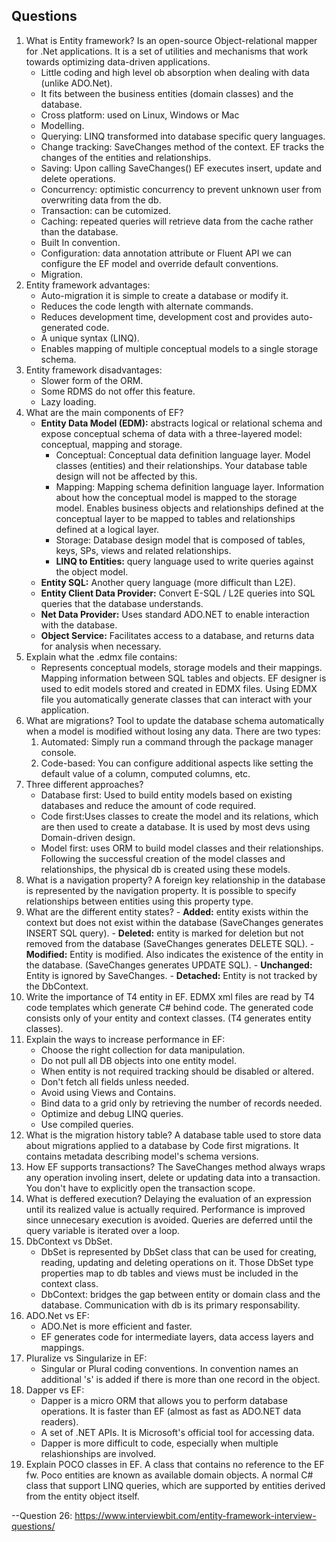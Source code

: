 ## Questions

1. What is Entity framework? Is an open-source Object-relational mapper for .Net applications. It is a set of utilities and mechanisms that work towards optimizing data-driven applications. 
    - Little coding and high level ob absorption when dealing with data (unlike ADO.Net).
    - It fits between the business entities (domain classes) and the database.
    - Cross platform: used on Linux, Windows or Mac
    - Modelling.
    - Querying: LINQ transformed into database specific query languages. 
    - Change tracking: SaveChanges method of the context. EF tracks the changes of the entities and relationships.
    - Saving: Upon calling SaveChanges() EF executes insert, update and delete operations. 
    - Concurrency: optimistic concurrency to prevent unknown user from overwriting data from the db. 
    - Transaction: can be cutomized. 
    - Caching: repeated queries will retrieve data from the cache rather than the database. 
    - Built In convention.
    - Configuration: data annotation attribute or Fluent API we can configure the EF model and override default conventions.
    - Migration.
2. Entity framework advantages:
    - Auto-migration it is simple to create a database or modify it.
    - Reduces the code length with alternate commands.
    - Reduces development time, development cost and provides auto-generated code. 
    - A unique syntax (LINQ).
    - Enables mapping of multiple conceptual models to a single storage schema.
3. Entity framework disadvantages:
    - Slower form of the ORM.
    - Some RDMS do not offer this feature.
    - Lazy loading.
4. What are the main components of EF?
    - **Entity Data Model (EDM):** abstracts logical or relational schema and expose conceptual schema of data with a three-layered model: conceptual, mapping and storage.
        - Conceptual: Conceptual data definition language layer. Model classes (entities) and their relationships. Your database table design will not be affected by this.
        - Mapping: Mapping schema definition language layer. Information about how the conceptual model is mapped to the storage model. Enables business objects and relationships defined at the conceptual layer to be mapped to tables and relationships defined at a logical layer.
        - Storage: Database design model that is composed of tables, keys, SPs, views and related relationships.
      - **LINQ to Entities:** query language used to write queries against the object model. 
    - **Entity SQL:** Another query language (more difficult than L2E).
    - **Entity Client Data Provider:** Convert E-SQL / L2E queries into SQL queries that the database understands. 
    - **Net Data Provider:** Uses standard ADO.NET to enable interaction with the database.
    - **Object Service:** Facilitates access to a database, and returns data for analysis when necessary. 
5. Explain what the .edmx file contains:
    - Represents conceptual models, storage models and their mappings. Mapping information between SQL tables and objects. EF designer is used to edit models stored and created in EDMX files. Using EDMX file you automatically generate classes that can interact with your application.
6. What are migrations? Tool to update the database schema automatically when a model is modified without losing any data. There are two types:
    1. Automated: Simply run a command through the package manager console.
    2. Code-based: You can configure additional aspects like setting the default value of a column, computed columns, etc.
7. Three different approaches?
    - Database first: Used to build entity models based on existing databases and reduce the amount of code required. 
    - Code first:Uses classes to create the model and its relations, which are then used to create a database. It is used by most devs using Domain-driven design.
    - Model first: uses ORM to build model classes and their relationships. Following the successful creation of the model classes and relationships, the physical db is created using these models. 
  8. What is a navigation property? A foreign key relationship in the database is represented by the navigation property. It is possible to specify relationships between entities using this property type. 
  9. What are the different entity states?
    - **Added:** entity exists within the context but does not exist within the database (SaveChanges generates INSERT SQL query).
    - **Deleted:** entity is marked for deletion but not removed from the database (SaveChanges generates DELETE SQL). 
    - **Modified:** Entity is modified. Also indicates the existence of the entity in the database. (SaveChanges generates UPDATE SQL).
    - **Unchanged:** Entity is ignored by SaveChanges.
    - **Detached:** Entity is not tracked by the DbContext. 
10. Write the importance of T4 entity in EF. EDMX xml files are read by T4 code templates which generate C# behind code. The generated code consists only of your entity and context classes. (T4 generates entity classes).
11. Explain the ways to increase performance in EF:
    - Choose the right collection for data manipulation.
    - Do not pull all DB objects into one entity model.
    - When entity is not required tracking should be disabled or altered.
    - Don't fetch all fields unless needed.
    - Avoid using Views and Contains. 
    - Bind data to a grid only by retrieving the number of records needed.
    - Optimize and debug LINQ queries.
    - Use compiled queries.
12. What is the migration history table? A database table used to store data about migrations applied to a database by Code first migrations. It contains metadata describing model's schema versions. 
13. How EF supports transactions? The SaveChanges method always wraps any operation involing insert, delete or updating data into a transaction. You don't have to explicitly open the transaction scope. 
14. What is deffered execution? Delaying the evaluation of an expression until its realized value is actually required. Performance is improved since unnecesary execution is avoided. Queries are deferred until the query variable is iterated over a loop. 
15. DbContext vs DbSet. 
    - DbSet is represented by DbSet class that can be used for creating, reading, updating and deleting operations on it. Those DbSet type properties map to db tables and views must be included in the context class.
    - DbContext: bridges the gap between entity or domain class and the database. Communication with db is its primary responsability.
16. ADO.Net vs EF:
    - ADO.Net is more efficient and faster.
    - EF generates code for intermediate layers, data access layers and mappings. 
17. Pluralize vs Singularize in EF:
    - Singular or Plural coding conventions. In convention names an additional 's' is added if there is more than one record in the object. 
18. Dapper vs EF:
    - Dapper is a micro ORM that allows you to perform database operations. It is faster than EF (almost as fast as ADO.NET data readers).
    - A set of .NET APIs. It is Microsoft's official tool for accessing data.
    - Dapper is more difficult to code, especially when multiple relashionships are involved.
19. Explain POCO classes in EF. A class that contains no reference to the EF fw. Poco entities are known as available domain objects. A normal C# class that support LINQ queries, which are supported by entities derived from the entity object itself. 

--Question 26: https://www.interviewbit.com/entity-framework-interview-questions/